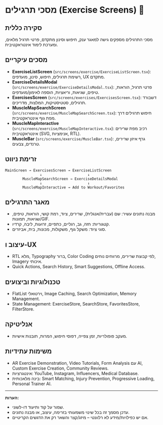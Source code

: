 # מסכי תרגילים (Exercise Screens) 💪

## סקירה כללית

מסכי התרגילים מספקים גישה למאגר ענק, חיפוש וסינון מתקדם, פרטי תרגיל מלאים, ומערכת לימוד אינטראקטיבית.

## מסכים עיקריים

- **ExerciseListScreen** (`src/screens/exercise/ExerciseListScreen.tsx`): רשימת תרגילים, חיפוש, סינון, מועדפים, UX מתקדם.
- **ExerciseDetailsModal** (`src/screens/exercise/ExerciseDetailsModal.tsx`): פרטי תרגיל, הוראות, טיפים, שגיאות, וריאציות, הוספה לאימון/מועדפים.
- **ExercisesScreen** (`src/screens/exercises/ExercisesScreen.tsx`): דשבורד תרגילים, סטטיסטיקות, המלצות, מדריכים.
- **MuscleMapSearchScreen** (`src/screens/exercise/MuscleMapSearchScreen.tsx`): חיפוש תרגילים דרך מפת גוף אינטראקטיבית.
- **MuscleMapInteractive** (`src/screens/exercise/MuscleMapInteractive.tsx`): רכיב מפת שרירים אינטראקטיבית (SVG, אנימציות, RTL).
- **MuscleBar** (`src/screens/exercise/MuscleBar.tsx`): גרף איזון שרירים, טרנדים, צבעים.

## זרימת ניווט

```
MainScreen → ExercisesScreen → ExerciseListScreen
                ↓                     ↓
        MuscleMapSearchScreen → ExerciseDetailsModal
                ↓                     ↓
        MuscleMapInteractive → Add to Workout/Favorites
```

## מאגר התרגילים

- מבנה נתונים עשיר: שם (עברית/אנגלית), שרירים, ציוד, רמת קושי, הוראות, טיפים, שגיאות, תמונות/GIF.
- קטגוריות: חזה, גב, רגליים, כתפיים, זרועות, ליבה, קרדיו.
- סוגי ציוד: משקל גוף, משקולות, מכונות, בית, אביזרים.

## עיצוב ו-UX

- RTL מלא, Typography ברור, Color Coding לפי קבוצת שרירים, מרווחים נוחים, Imagery איכותי.
- Quick Actions, Search History, Smart Suggestions, Offline Access.

## טכנולוגיות וביצועים

- FlatList וירטואלי, Image Caching, Search Optimization, Memory Management.
- State Management: ExerciseStore, SearchStore, FavoritesStore, FilterStore.

## אנליטיקה

- מעקב פופולריות, זמן צפייה, דפוסי חיפוש, המרות, תובנות אישיות.

## משימות עתידיות

- AR Exercise Demonstration, Video Tutorials, Form Analysis עם AI, Custom Exercise Creation, Community Reviews.
- אינטגרציות: YouTube, Instagram, Influencers, Medical Database.
- בינה מלאכותית: Smart Matching, Injury Prevention, Progressive Loading, Personal Trainer AI.

---

**הערות:**

- שמור על קוד ותיעוד דו-לשוני.
- עדכן מסמך זה בכל שינוי משמעותי בזרימה, עיצוב, או מבנה נתונים.
- אם יש כפילויות/מידע לא רלוונטי – מיזג/קצר והשאר רק את הדגשים הקריטיים.
